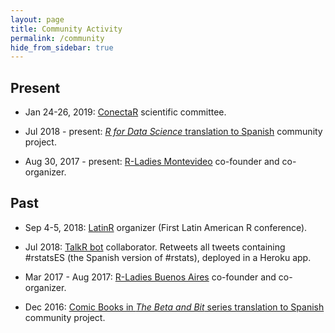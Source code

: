 ```yaml
---
layout: page
title: Community Activity
permalink: /community
hide_from_sidebar: true
---
```


## Present

  * Jan 24-26, 2019: [ConectaR](http://www.conectar2019.ucr.ac.cr/) scientific committee.
  
  * Jul 2018 - present: [_R for Data Science_ translation to Spanish](https://github.com/cienciadedatos/descripcion-y-orientaciones) community project.

  * Aug 30, 2017 - present: [R-Ladies Montevideo](https://www.meetup.com/rladies-montevideo/) co-founder and co-organizer.
  
## Past

  * Sep 4-5, 2018: [LatinR](http://latin-r.com) organizer (First Latin American R conference).
  
  * Jul 2018: [TalkR bot](https://github.com/chucheria/talkR) collaborator. Retweets all tweets containing #rstatsES (the Spanish version of #rstats), deployed in a Heroku app.

  * Mar 2017 - Aug 2017: [R-Ladies Buenos Aires](https://www.meetup.com/rladies-buenos-aires/) co-founder and co-organizer.
  
  * Dec 2016: [Comic Books in _The Beta and Bit_ series translation to Spanish](https://github.com/BetaAndBit/ComicBooks/blob/master/es_la/HeavyDog_es_la.pdf) community project.
  
